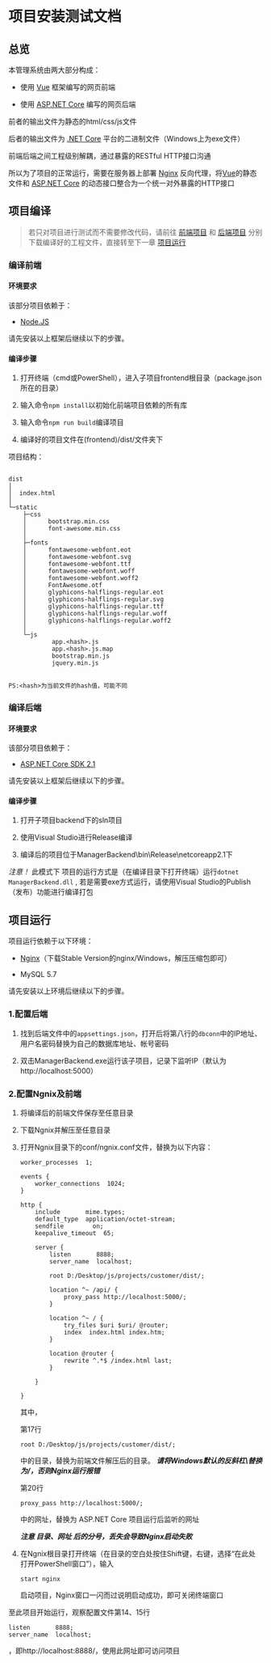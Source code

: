 # 项目安装测试文档

## 总览

本管理系统由两大部分构成：

+ 使用 [Vue] 框架编写的网页前端

+ 使用 [ASP.NET Core][.NET Core] 编写的网页后端

前者的输出文件为静态的html/css/js文件

后者的输出文件为 [.NET Core] 平台的二进制文件（Windows上为exe文件）

前端后端之间工程级别解耦，通过暴露的RESTful HTTP接口沟通

所以为了项目的正常运行，需要在服务器上部署 [Nginx] 反向代理，将[Vue]的静态文件和 [ASP.NET Core][.NET Core] 的动态接口整合为一个统一对外暴露的HTTP接口

[Vue]:https://cn.vuejs.org/
[Nginx]:https://www.nginx.com

[.NET Core]:https://dotnet.microsoft.com/download/dotnet-core/2.1

## 项目编译

>若只对项目进行测试而不需要修改代码，请前往
[前端项目](https://github.com/A1406GO/ManagerFront/releases)
和
[后端项目](https://github.com/A1406GO/A1406DO/releases)
分别下载编译好的工程文件，直接转至下一章 [项目运行](#项目运行)

### 编译前端

#### 环境要求

该部分项目依赖于：

+ [Node.JS](http://nodejs.cn/)

请先安装以上框架后继续以下的步骤。

#### 编译步骤

1. 打开终端（cmd或PowerShell），进入子项目frontend根目录（package.json所在的目录）

2. 输入命令`npm install`以初始化前端项目依赖的所有库

3. 输入命令`npm run build`编译项目

4. 编译好的项目文件在(frontend)/dist/文件夹下

项目结构：

```tree

dist
│
│  index.html
│
└─static
    ├─css
    │      bootstrap.min.css
    │      font-awesome.min.css
    │
    ├─fonts
    │      fontawesome-webfont.eot
    │      fontawesome-webfont.svg
    │      fontawesome-webfont.ttf
    │      fontawesome-webfont.woff
    │      fontawesome-webfont.woff2
    │      FontAwesome.otf
    │      glyphicons-halflings-regular.eot
    │      glyphicons-halflings-regular.svg
    │      glyphicons-halflings-regular.ttf
    │      glyphicons-halflings-regular.woff
    │      glyphicons-halflings-regular.woff2
    │
    └─js
            app.<hash>.js
            app.<hash>.js.map
            bootstrap.min.js
            jquery.min.js


PS:<hash>为当前文件的hash值，可能不同
```

### 编译后端

#### 环境要求

该部分项目依赖于：

+ [ASP.NET Core SDK 2.1](https://dotnet.microsoft.com/download/dotnet-core/2.1)

请先安装以上框架后继续以下的步骤。

#### 编译步骤

1. 打开子项目backend下的sln项目

2. 使用Visual Studio进行Release编译

3. 编译后的项目位于ManagerBackend\bin\Release\netcoreapp2.1下

*注意！* 此模式下 项目的运行方式是（在编译目录下打开终端）运行`dotnet ManagerBackend.dll` , 若是需要exe方式运行，请使用Visual Studio的Publish（发布）功能进行编译打包

## 项目运行

项目运行依赖于以下环境：

+ [Nginx](http://nginx.org/en/download.html)（下载Stable Version的nginx/Windows，解压压缩包即可）

+ MySQL 5.7

请先安装以上环境后继续以下的步骤。

### 1.配置后端

1. 找到后端文件中的`appsettings.json`，打开后将第八行的`dbconn`中的IP地址、用户名密码替换为自己的数据库地址、帐号密码

2. 双击ManagerBackend.exe运行该子项目，记录下监听IP（默认为http://localhost:5000）

### 2.配置Ngnix及前端

1. 将编译后的前端文件保存至任意目录

2. 下载Ngnix并解压至任意目录

3. 打开Ngnix目录下的conf/ngnix.conf文件，替换为以下内容：

    ```
    worker_processes  1;

    events {
        worker_connections  1024;
    }

    http {
        include       mime.types;
        default_type  application/octet-stream;
        sendfile        on;
        keepalive_timeout  65;

        server {
            listen       8888;
            server_name  localhost;

            root D:/Desktop/js/projects/customer/dist/;
            
            location ^~ /api/ {
                proxy_pass http://localhost:5000/;
            }

            location ^~ / {
                try_files $uri $uri/ @router;
                index  index.html index.htm;
            }

            location @router {
                rewrite ^.*$ /index.html last;
            }

        }

    }
    ```

    其中，

    第17行
    ```
    root D:/Desktop/js/projects/customer/dist/;
    ```
    中的目录，替换为前端文件解压后的目录。
    ***请将Windows默认的反斜杠\替换为/，否则Nginx运行报错***

    第20行
    ```
    proxy_pass http://localhost:5000/;
    ```
    中的网址，替换为 ASP.NET Core 项目运行后监听的网址


    ***注意 目录、网址 后的分号，丢失会导致Nginx启动失败***

4. 在Ngnix根目录打开终端（在目录的空白处按住Shift键，右键，选择“在此处打开PowerShell窗口”），输入
    ```
    start nginx
    ```
    启动项目，Nginx窗口一闪而过说明启动成功，即可关闭终端窗口


至此项目开始运行，观察配置文件第14、15行
```
listen       8888;
server_name  localhost;
```
，即http://localhost:8888/，使用此网址即可访问项目